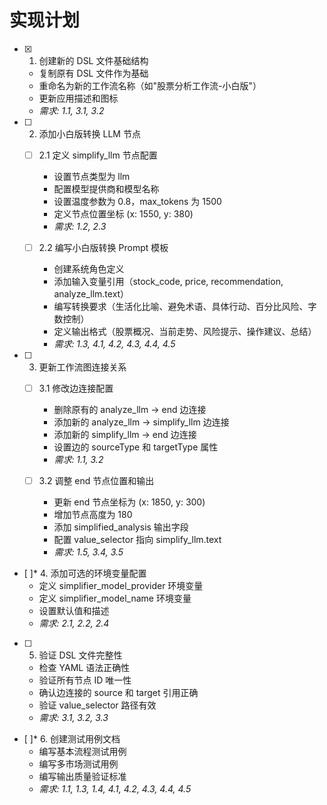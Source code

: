 # 实现计划

- [x] 1. 创建新的 DSL 文件基础结构
  - 复制原有 DSL 文件作为基础
  - 重命名为新的工作流名称（如"股票分析工作流-小白版"）
  - 更新应用描述和图标
  - _需求: 1.1, 3.1, 3.2_

- [ ] 2. 添加小白版转换 LLM 节点
  - [ ] 2.1 定义 simplify_llm 节点配置
    - 设置节点类型为 llm
    - 配置模型提供商和模型名称
    - 设置温度参数为 0.8，max_tokens 为 1500
    - 定义节点位置坐标 (x: 1550, y: 380)
    - _需求: 1.2, 2.3_
  
  - [ ] 2.2 编写小白版转换 Prompt 模板
    - 创建系统角色定义
    - 添加输入变量引用（stock_code, price, recommendation, analyze_llm.text）
    - 编写转换要求（生活化比喻、避免术语、具体行动、百分比风险、字数控制）
    - 定义输出格式（股票概况、当前走势、风险提示、操作建议、总结）
    - _需求: 1.3, 4.1, 4.2, 4.3, 4.4, 4.5_

- [ ] 3. 更新工作流图连接关系
  - [ ] 3.1 修改边连接配置
    - 删除原有的 analyze_llm → end 边连接
    - 添加新的 analyze_llm → simplify_llm 边连接
    - 添加新的 simplify_llm → end 边连接
    - 设置边的 sourceType 和 targetType 属性
    - _需求: 1.1, 3.2_
  
  - [ ] 3.2 调整 end 节点位置和输出
    - 更新 end 节点坐标为 (x: 1850, y: 300)
    - 增加节点高度为 180
    - 添加 simplified_analysis 输出字段
    - 配置 value_selector 指向 simplify_llm.text
    - _需求: 1.5, 3.4, 3.5_

- [ ]* 4. 添加可选的环境变量配置
  - 定义 simplifier_model_provider 环境变量
  - 定义 simplifier_model_name 环境变量
  - 设置默认值和描述
  - _需求: 2.1, 2.2, 2.4_

- [ ] 5. 验证 DSL 文件完整性
  - 检查 YAML 语法正确性
  - 验证所有节点 ID 唯一性
  - 确认边连接的 source 和 target 引用正确
  - 验证 value_selector 路径有效
  - _需求: 3.1, 3.2, 3.3_

- [ ]* 6. 创建测试用例文档
  - 编写基本流程测试用例
  - 编写多市场测试用例
  - 编写输出质量验证标准
  - _需求: 1.1, 1.3, 1.4, 4.1, 4.2, 4.3, 4.4, 4.5_
